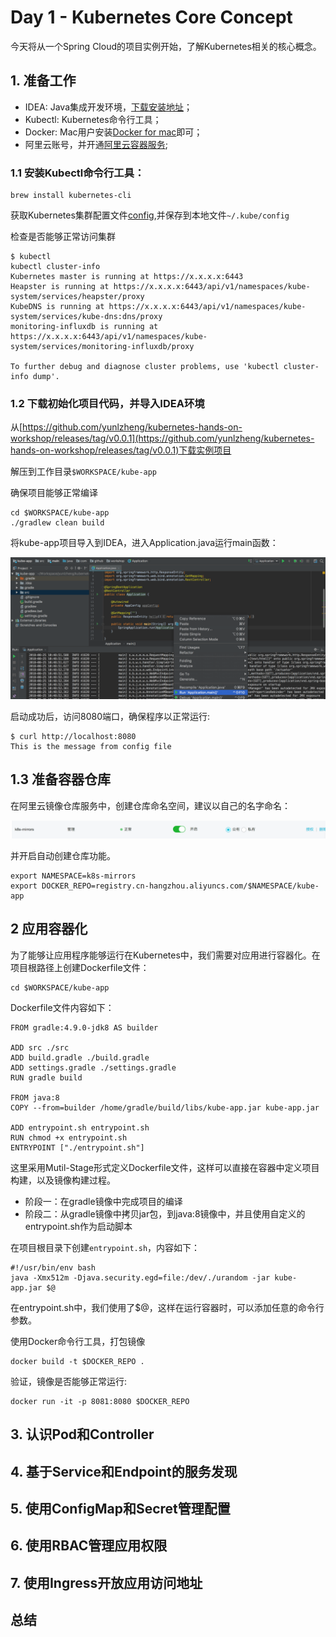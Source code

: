 # Day 1 - Kubernetes Core Concept

今天将从一个Spring Cloud的项目实例开始，了解Kubernetes相关的核心概念。

## 1. 准备工作

* IDEA: Java集成开发环境，[下载安装地址](https://www.jetbrains.com/idea/download/#section=mac)；
* Kubectl: Kubernetes命令行工具；
* Docker: Mac用户安装[Docker for mac](https://store.docker.com/editions/community/docker-ce-desktop-mac)即可；
* 阿里云账号，并开通[阿里云容器服务](https://cr.console.aliyun.com/);

### 1.1 安装Kubectl命令行工具：

```
brew install kubernetes-cli
```

获取Kubernetes集群配置文件[config](config),并保存到本地文件`~/.kube/config`

检查是否能够正常访问集群

```
$ kubectl
kubectl cluster-info
Kubernetes master is running at https://x.x.x.x:6443
Heapster is running at https://x.x.x.x:6443/api/v1/namespaces/kube-system/services/heapster/proxy
KubeDNS is running at https://x.x.x.x:6443/api/v1/namespaces/kube-system/services/kube-dns:dns/proxy
monitoring-influxdb is running at https://x.x.x.x:6443/api/v1/namespaces/kube-system/services/monitoring-influxdb/proxy

To further debug and diagnose cluster problems, use 'kubectl cluster-info dump'.
```

### 1.2 下载初始化项目代码，并导入IDEA环境

从[https://github.com/yunlzheng/kubernetes-hands-on-workshop/releases/tag/v0.0.1](https://github.com/yunlzheng/kubernetes-hands-on-workshop/releases/tag/v0.0.1)下载实例项目

解压到工作目录`$WORKSPACE/kube-app`

确保项目能够正常编译

```
cd $WORKSPACE/kube-app
./gradlew clean build
```

将kube-app项目导入到IDEA，进入Application.java运行main函数：

![./images/start-app.png](./images/start-app.png)

启动成功后，访问8080端口，确保程序以正常运行:

```
$ curl http://localhost:8080
This is the message from config file
```

## 1.3 准备容器仓库

在阿里云镜像仓库服务中，创建仓库命名空间，建议以自己的名字命名：

![./cr_repo.png](./images/cr_repo.png)

并开启自动创建仓库功能。

```
export NAMESPACE=k8s-mirrors
export DOCKER_REPO=registry.cn-hangzhou.aliyuncs.com/$NAMESPACE/kube-app
```

## 2 应用容器化

为了能够让应用程序能够运行在Kubernetes中，我们需要对应用进行容器化。在项目根路径上创建Dockerfile文件：

```
cd $WORKSPACE/kube-app
```

Dockerfile文件内容如下：

```
FROM gradle:4.9.0-jdk8 AS builder

ADD src ./src
ADD build.gradle ./build.gradle
ADD settings.gradle ./settings.gradle
RUN gradle build

FROM java:8
COPY --from=builder /home/gradle/build/libs/kube-app.jar kube-app.jar

ADD entrypoint.sh entrypoint.sh
RUN chmod +x entrypoint.sh
ENTRYPOINT ["./entrypoint.sh"]
```

这里采用Mutil-Stage形式定义Dockerfile文件，这样可以直接在容器中定义项目构建，以及镜像构建过程。

* 阶段一：在gradle镜像中完成项目的编译
* 阶段二：从gradle镜像中拷贝jar包，到java:8镜像中，并且使用自定义的entrypoint.sh作为启动脚本

在项目根目录下创建`entrypoint.sh`，内容如下：

```
#!/usr/bin/env bash
java -Xmx512m -Djava.security.egd=file:/dev/./urandom -jar kube-app.jar $@
```

在entrypoint.sh中，我们使用了$@，这样在运行容器时，可以添加任意的命令行参数。

使用Docker命令行工具，打包镜像

```
docker build -t $DOCKER_REPO .
```

验证，镜像是否能够正常运行:

```
docker run -it -p 8081:8080 $DOCKER_REPO
```

## 3. 认识Pod和Controller

## 4. 基于Service和Endpoint的服务发现

## 5. 使用ConfigMap和Secret管理配置

## 6. 使用RBAC管理应用权限

## 7. 使用Ingress开放应用访问地址

## 总结
